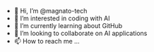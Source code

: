 - 👋 Hi, I’m @magnato-tech
- 👀 I’m interested in coding with AI
- 🌱 I’m currently learning about GitHub
- 💞️ I’m looking to collaborate on AI applications
- 📫 How to reach me ...

<!---
magnato-tech/magnato-tech is a ✨ special ✨ repository because its `README.md` (this file) appears on your GitHub profile.
You can click the Preview link to take a look at your changes.
--->
